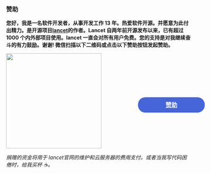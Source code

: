 ### 赞助

<b>您好，我是一名软件开发者，从事开发工作 13 年。热爱软件开源。并愿意为此付出精力。是开源项目[lancet](https://github.com/duke-git/lancet)的作者。Lancet 自两年前开源发布以来，已有超过 1000 个内外部项目使用。lancet 一直会对所有用户免费。您的支持是对我继续奋斗的有力鼓励。谢谢! 微信扫描以下二维码或点击以下赞助按钮发起赞助。 </b>

<style>
    .sponsor-ctn {
        position: relative;
        display: inline-block;
    }
    .sponsor-pay {
        display: inline-block;
        float: right;
    }
    .sponsor-btn {
        border-color: #4565d8;
        color: #fff;
        background-color: #4565d8;
        border-radius: 20px;
        padding: 0 20px;
        line-height: 40px;
        font-size: 16px;
        display: inline-block;
        border: 1px solid transparent;
        text-align: center;
        width: 140px;
        position: absolute;
        left: 360px;
        top: 120px;
    }
</style>
<div class="sponsor-ctn"> 
<img src="/public/wechat_pay.png" width="260" height="260" class="sponsor-pay"/>

<a class="sponsor-btn" style="color: #fff;font-weight: 600;" href="https://liberapay.com/Duke_Du/donate" target="\_blank">赞助</a>

</div>

_捐赠的资金将用于 lancet官网的维护和云服务器的费用支付。或者当我写代码困倦时，给我买杯 ☕️。_
